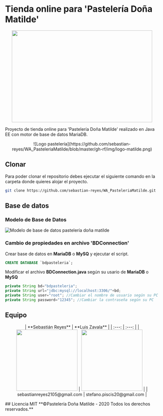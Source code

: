 # Tienda online para 'Pastelería Doña Matilde'
<p align="center">
  <img width="460" height="300" src="https://github.com/sebastian-reyes/WA_PasteleriaMatilde/blob/master/gh-rf/img/logo-matilde.png">
</p>

Proyecto de tienda online para 'Pastelería Doña Matilde' realizado en Java EE con motor de base de datos MariaDB.

<p align="center">
    ![Logo pastelería](https://github.com/sebastian-reyes/WA_PasteleriaMatilde/blob/master/gh-rf/img/logo-matilde.png)
</p>

## Clonar
Para poder clonar el repositorio debes ejecutar el siguiente comando en la carpeta donde quieres alojar el proyecto.
```bash
git clone https://github.com/sebastian-reyes/WA_PasteleriaMatilde.git
```

## Base de datos
### Modelo de Base de Datos
![Modelo de base de datos pastelería doña matilde](https://github.com/sebastian-reyes/WA_PasteleriaMatilde/blob/master/gh-rf/img/bdmodel.png)
### Cambio de propiedades en archivo 'BDConnection'
Crear base de datos en **MariaDB** o **MySQ** y ejecutar el script.
```sql
CREATE DATABASE `bdpasteleria`;
```
Modificar el archivo **BDConnection.java** según su usario de **MariaDB** o **MySQ**
```java
private String bd="bdpasteleria";
private String url="jdbc:mysql://localhost:3306/"+bd;
private String user="root"; //Cambiar el nombre de usuario según su PC
private String password="12345"; //Cambiar la contraseña según su PC
```

## Equipo
<p align="center">
| **Sebastián Reyes** | **Luis Zavala** |
| :---: | :---: |
| <a href="https://github.com/sebastian-reyes" target="_blank"><img src="https://avatars.githubusercontent.com/u/71537939?s=460&u=c3f1def28f8860e833ae8352815eeef97acd4f7a&v=4" width="200"></a> | <a href="https://github.com/LuisTerrones" target="_blank"><img src="https://avatars.githubusercontent.com/u/76187524?s=400&u=c80282b034590a0fc0eeb51983ceaa0429dbdcd9&v=4" width="200"></a> |
| sebastianreyes2105@gmail.com | stefano.piscis20@gmail.com |
</p>
## Licencia MIT
**©Pastelería Doña Matilde - 2020 Todos los derechos reservados.**